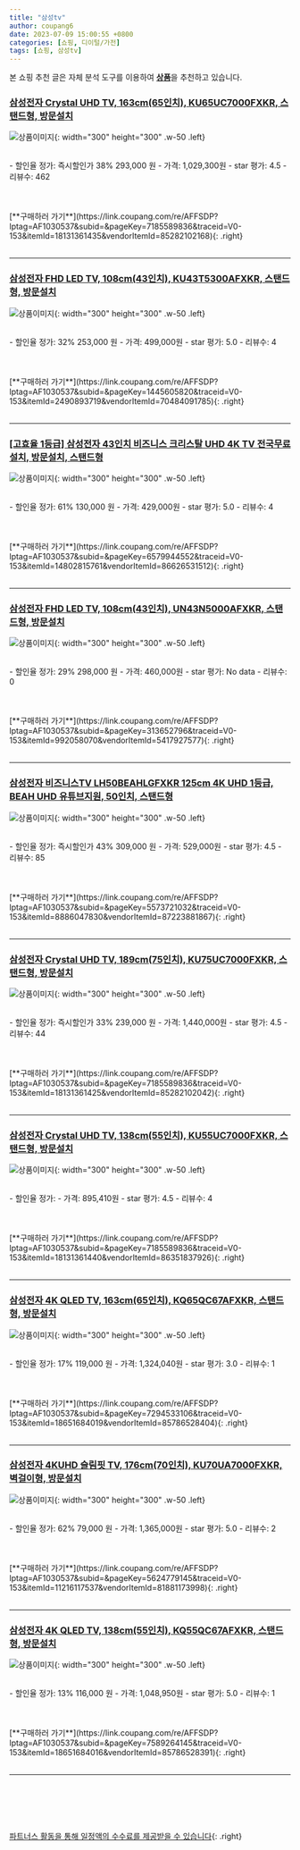 ```yaml
---
title: "삼성tv"
author: coupang6
date: 2023-07-09 15:00:55 +0800
categories: [쇼핑, 디이털/가전]
tags: [쇼핑, 삼성tv]
---
```


본 쇼핑 추천 글은 자체 분석 도구를 이용하여 [**상품**](https://link.coupang.com/a/bao1ui)을 추천하고 있습니다.

### [삼성전자 Crystal UHD TV, 163cm(65인치), KU65UC7000FXKR, 스탠드형, 방문설치](https://link.coupang.com/re/AFFSDP?lptag=AF1030537&subid=&pageKey=7185589836&traceid=V0-153&itemId=18131361435&vendorItemId=85282102168)

![상품이미지](https://thumbnail8.coupangcdn.com/thumbnails/remote/230x230ex/image/rs_quotation_api/wocgnrte/632ccefde7f74b0792bf8f9b57c1b497.jpg){: width="300" height="300" .w-50 .left}


<br>
- 할인율 정가: 즉시할인가 38%  293,000   원
- 가격: 1,029,300원
- star 평가: 4.5
- 리뷰수: 462
<br>
<br>
<br>
<br>
[**구매하러 가기**](https://link.coupang.com/re/AFFSDP?lptag=AF1030537&subid=&pageKey=7185589836&traceid=V0-153&itemId=18131361435&vendorItemId=85282102168){: .right}
<br>
<br>

---

### [삼성전자 FHD LED TV, 108cm(43인치), KU43T5300AFXKR, 스탠드형, 방문설치](https://link.coupang.com/re/AFFSDP?lptag=AF1030537&subid=&pageKey=1445605820&traceid=V0-153&itemId=2490893719&vendorItemId=70484091785)

![상품이미지](https://thumbnail8.coupangcdn.com/thumbnails/remote/230x230ex/image/retail/images/527147262785945-fe7f6182-54d1-4458-af44-c83c20a0be9f.jpg){: width="300" height="300" .w-50 .left}


<br>
- 할인율 정가: 32%  253,000   원
- 가격: 499,000원
- star 평가: 5.0
- 리뷰수: 4
<br>
<br>
<br>
<br>
[**구매하러 가기**](https://link.coupang.com/re/AFFSDP?lptag=AF1030537&subid=&pageKey=1445605820&traceid=V0-153&itemId=2490893719&vendorItemId=70484091785){: .right}
<br>
<br>

---

### [[고효율 1등급] 삼성전자 43인치 비즈니스 크리스탈 UHD 4K TV 전국무료설치, 방문설치, 스탠드형](https://link.coupang.com/re/AFFSDP?lptag=AF1030537&subid=&pageKey=6579944552&traceid=V0-153&itemId=14802815761&vendorItemId=86626531512)

![상품이미지](https://thumbnail8.coupangcdn.com/thumbnails/remote/230x230ex/image/vendor_inventory/cb80/d7e918e175ec181b0708b502f3e46e13aac9d1dcded2af8701d549cd304d.jpg){: width="300" height="300" .w-50 .left}


<br>
- 할인율 정가: 61%  130,000   원
- 가격: 429,000원
- star 평가: 5.0
- 리뷰수: 4
<br>
<br>
<br>
<br>
[**구매하러 가기**](https://link.coupang.com/re/AFFSDP?lptag=AF1030537&subid=&pageKey=6579944552&traceid=V0-153&itemId=14802815761&vendorItemId=86626531512){: .right}
<br>
<br>

---

### [삼성전자 FHD LED TV, 108cm(43인치), UN43N5000AFXKR, 스탠드형, 방문설치](https://link.coupang.com/re/AFFSDP?lptag=AF1030537&subid=&pageKey=313652796&traceid=V0-153&itemId=992058070&vendorItemId=5417927577)

![상품이미지](https://thumbnail9.coupangcdn.com/thumbnails/remote/230x230ex/image/retail/images/14468821872494509-f6c7b369-bb38-43b2-b76d-dd15746d2c95.jpg){: width="300" height="300" .w-50 .left}


<br>
- 할인율 정가: 29%  298,000   원
- 가격: 460,000원
- star 평가: No data
- 리뷰수: 0
<br>
<br>
<br>
<br>
[**구매하러 가기**](https://link.coupang.com/re/AFFSDP?lptag=AF1030537&subid=&pageKey=313652796&traceid=V0-153&itemId=992058070&vendorItemId=5417927577){: .right}
<br>
<br>

---

### [삼성전자 비즈니스TV LH50BEAHLGFXKR 125cm 4K UHD 1등급, BEAH UHD 유튜브지원, 50인치, 스탠드형](https://link.coupang.com/re/AFFSDP?lptag=AF1030537&subid=&pageKey=5573721032&traceid=V0-153&itemId=8886047830&vendorItemId=87223881867)

![상품이미지](https://thumbnail10.coupangcdn.com/thumbnails/remote/230x230ex/image/vendor_inventory/006b/02545ba80dfa40f6b33d63306a1fecda335031d558a4a71ec7b4718003fd.jpg){: width="300" height="300" .w-50 .left}


<br>
- 할인율 정가: 즉시할인가 43%  309,000   원
- 가격: 529,000원
- star 평가: 4.5
- 리뷰수: 85
<br>
<br>
<br>
<br>
[**구매하러 가기**](https://link.coupang.com/re/AFFSDP?lptag=AF1030537&subid=&pageKey=5573721032&traceid=V0-153&itemId=8886047830&vendorItemId=87223881867){: .right}
<br>
<br>

---

### [삼성전자 Crystal UHD TV, 189cm(75인치), KU75UC7000FXKR, 스탠드형, 방문설치](https://link.coupang.com/re/AFFSDP?lptag=AF1030537&subid=&pageKey=7185589836&traceid=V0-153&itemId=18131361425&vendorItemId=85282102042)

![상품이미지](https://thumbnail10.coupangcdn.com/thumbnails/remote/230x230ex/image/rs_quotation_api/sgrjh49o/c2512f4490624b00b3f82a07e26cd6e7.jpg){: width="300" height="300" .w-50 .left}


<br>
- 할인율 정가: 즉시할인가 33%  239,000   원
- 가격: 1,440,000원
- star 평가: 4.5
- 리뷰수: 44
<br>
<br>
<br>
<br>
[**구매하러 가기**](https://link.coupang.com/re/AFFSDP?lptag=AF1030537&subid=&pageKey=7185589836&traceid=V0-153&itemId=18131361425&vendorItemId=85282102042){: .right}
<br>
<br>

---

### [삼성전자 Crystal UHD TV, 138cm(55인치), KU55UC7000FXKR, 스탠드형, 방문설치](https://link.coupang.com/re/AFFSDP?lptag=AF1030537&subid=&pageKey=7185589836&traceid=V0-153&itemId=18131361440&vendorItemId=86351837926)

![상품이미지](https://thumbnail7.coupangcdn.com/thumbnails/remote/230x230ex/image/vendor_inventory/b06e/abb726b77376cced4694251922da45318d0bfad25fd5ec5488ce316c89cf.jpg){: width="300" height="300" .w-50 .left}


<br>
- 할인율 정가: 
- 가격: 895,410원
- star 평가: 4.5
- 리뷰수: 4
<br>
<br>
<br>
<br>
[**구매하러 가기**](https://link.coupang.com/re/AFFSDP?lptag=AF1030537&subid=&pageKey=7185589836&traceid=V0-153&itemId=18131361440&vendorItemId=86351837926){: .right}
<br>
<br>

---

### [삼성전자 4K QLED TV, 163cm(65인치), KQ65QC67AFXKR, 스탠드형, 방문설치](https://link.coupang.com/re/AFFSDP?lptag=AF1030537&subid=&pageKey=7294533106&traceid=V0-153&itemId=18651684019&vendorItemId=85786528404)

![상품이미지](https://thumbnail7.coupangcdn.com/thumbnails/remote/230x230ex/image/retail/images/2023/04/26/10/3/17438ea4-f805-49a7-b787-7176e29afb9c.jpg){: width="300" height="300" .w-50 .left}


<br>
- 할인율 정가: 17%  119,000   원
- 가격: 1,324,040원
- star 평가: 3.0
- 리뷰수: 1
<br>
<br>
<br>
<br>
[**구매하러 가기**](https://link.coupang.com/re/AFFSDP?lptag=AF1030537&subid=&pageKey=7294533106&traceid=V0-153&itemId=18651684019&vendorItemId=85786528404){: .right}
<br>
<br>

---

### [삼성전자 4KUHD 슬림핏 TV, 176cm(70인치), KU70UA7000FXKR, 벽걸이형, 방문설치](https://link.coupang.com/re/AFFSDP?lptag=AF1030537&subid=&pageKey=5624779145&traceid=V0-153&itemId=11216117537&vendorItemId=81881173998)

![상품이미지](https://thumbnail10.coupangcdn.com/thumbnails/remote/230x230ex/image/retail/images/2434387339177425-3b3e2204-2704-4a3d-b168-9d99b36865cb.jpg){: width="300" height="300" .w-50 .left}


<br>
- 할인율 정가: 62%  79,000   원
- 가격: 1,365,000원
- star 평가: 5.0
- 리뷰수: 2
<br>
<br>
<br>
<br>
[**구매하러 가기**](https://link.coupang.com/re/AFFSDP?lptag=AF1030537&subid=&pageKey=5624779145&traceid=V0-153&itemId=11216117537&vendorItemId=81881173998){: .right}
<br>
<br>

---

### [삼성전자 4K QLED TV, 138cm(55인치), KQ55QC67AFXKR, 스탠드형, 방문설치](https://link.coupang.com/re/AFFSDP?lptag=AF1030537&subid=&pageKey=7589264145&traceid=V0-153&itemId=18651684016&vendorItemId=85786528391)

![상품이미지](https://thumbnail10.coupangcdn.com/thumbnails/remote/230x230ex/image/retail/images/2023/04/26/10/9/b5d62f18-70a8-458f-8a42-468b01452db1.jpg){: width="300" height="300" .w-50 .left}


<br>
- 할인율 정가: 13%  116,000   원
- 가격: 1,048,950원
- star 평가: 5.0
- 리뷰수: 1
<br>
<br>
<br>
<br>
[**구매하러 가기**](https://link.coupang.com/re/AFFSDP?lptag=AF1030537&subid=&pageKey=7589264145&traceid=V0-153&itemId=18651684016&vendorItemId=85786528391){: .right}
<br>
<br>

---
<br><br><br><br><br> [파트너스 활동을 통해 일정액의 수수료를 제공받을 수 있습니다](https://link.coupang.com/a/bao1ui){: .right}